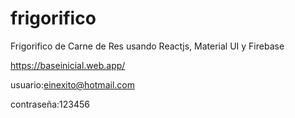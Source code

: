 # frigorifico
Frigorifico de Carne de Res usando Reactjs, Material UI y Firebase

https://baseinicial.web.app/

usuario:einexito@hotmail.com

contraseña:123456
